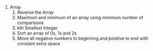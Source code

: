 1. Array
    1. Reverse the Array
    2. Maximum and minimum of an array using minimum number of comparisons
    3. kth Smallest Integer
    4. Sort an array of 0s, 1s and 2s
    5. Move all negative numbers to beginning and positive to end with constant extra space